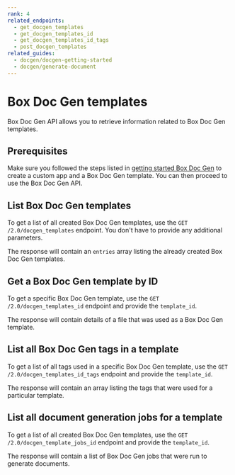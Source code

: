 ```yaml
---
rank: 4
related_endpoints:
  - get_docgen_templates
  - get_docgen_templates_id
  - get_docgen_templates_id_tags
  - post_docgen_templates
related_guides:
  - docgen/docgen-getting-started
  - docgen/generate-document
---
```


# Box Doc Gen templates

Box Doc Gen API allows you to retrieve information related to Box Doc Gen templates.

## Prerequisites

Make sure you followed the steps listed in [getting started Box Doc Gen][docgen-prerequisites] to create a custom app and a Box Doc Gen template.
You can then proceed to use the Box Doc Gen API.

## List Box Doc Gen templates

To get a list of all created Box Doc Gen templates,
use the `GET /2.0/docgen_templates` endpoint. You don't have to provide any additional parameters.

<Samples id='get_docgen_templates' />

The response will contain an `entries` array listing the already created Box Doc Gen templates.

## Get a  Box Doc Gen template by ID

To get a specific Box Doc Gen template,
use the `GET /2.0/docgen_templates_id` endpoint and provide the `template_id`.

<Samples id='get_docgen_templates_id' />

The response will contain details of a file that was used as a Box Doc Gen template.

## List all Box Doc Gen tags in a template

To get a list of all tags used in a specific Box Doc Gen template,
use the `GET /2.0/docgen_templates_id_tags` endpoint and provide the `template_id`.

<Samples id='get_docgen_templates_id_tags' />

The response will contain an array listing the tags that were used for a particular template.

## List all document generation jobs for a template

To get a list of all created Box Doc Gen templates,
use the `GET /2.0/docgen_template_jobs_id` endpoint and provide the `template_id`.

<Samples id='get_docgen_templates' />

The response will contain a list of Box Doc Gen jobs that were run to generate 
documents.

[docgen-prerequisites]: g://docgen/docgen-getting-started